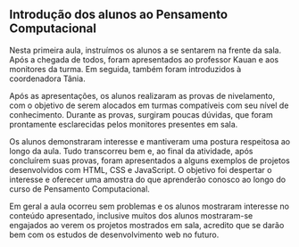## Introdução dos alunos ao Pensamento Computacional

Nesta primeira aula, instruímos os alunos a se sentarem na frente da sala. Após a chegada de todos, foram apresentados ao professor Kauan e aos monitores da turma. Em seguida, também foram introduzidos à coordenadora Tânia.

Após as apresentações, os alunos realizaram as provas de nivelamento, com o objetivo de serem alocados em turmas compatíveis com seu nível de conhecimento. Durante as provas, surgiram poucas dúvidas, que foram prontamente esclarecidas pelos monitores presentes em sala.

Os alunos demonstraram interesse e mantiveram uma postura respeitosa ao longo da aula. Tudo transcorreu bem e, ao final da atividade, após concluírem suas provas, foram apresentados a alguns exemplos de projetos desenvolvidos com HTML, CSS e JavaScript. O objetivo foi despertar o interesse e oferecer uma amostra do que aprenderão conosco ao longo do curso de Pensamento Computacional.

Em geral a aula ocorreu sem problemas e os alunos mostraram interesse no conteúdo apresentado, inclusive muitos dos alunos mostraram-se engajados ao verem os projetos mostrados em sala, acredito que se darão bem com os estudos de desenvolvimento web no futuro. 
